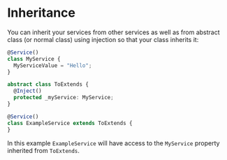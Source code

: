# Inheritance
You can inherit your services from other services as well as from abstract class (or normal class) using injection so that your class inherits it:
```typescript
@Service()
class MyService {
  MyServiceValue = "Hello";
}

abstract class ToExtends {
  @Inject()
  protected _myService: MyService;
}

@Service()
class ExampleService extends ToExtends {
}
```
In this example `ExampleService` will have access to the `MyService` property inherited from `ToExtends`.
